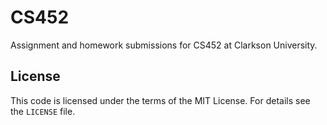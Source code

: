 # CS452

Assignment and homework submissions for CS452 at Clarkson University.

## License

This code is licensed under the terms of the MIT License. For details see the `LICENSE` file.